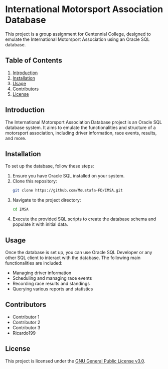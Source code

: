 # International Motorsport Association Database

This project is a group assignment for Centennial College, designed to emulate the International Motorsport Association using an Oracle SQL database.

## Table of Contents

1. [Introduction](#introduction)
2. [Installation](#installation)
3. [Usage](#usage)
4. [Contributors](#contributors)
5. [License](#license)

## Introduction

The International Motorsport Association Database project is an Oracle SQL database system. It aims to emulate the functionalities and structure of a motorsport association, including driver information, race events, results, and more.

## Installation

To set up the database, follow these steps:

1. Ensure you have Oracle SQL installed on your system.
2. Clone this repository:
    ```sh
    git clone https://github.com/Moustafa-FD/IMSA.git
    ```
3. Navigate to the project directory:
    ```sh
    cd IMSA
    ```
4. Execute the provided SQL scripts to create the database schema and populate it with initial data.

## Usage

Once the database is set up, you can use Oracle SQL Developer or any other SQL client to interact with the database. The following main functionalities are included:

- Managing driver information
- Scheduling and managing race events
- Recording race results and standings
- Querying various reports and statistics

## Contributors

- Contributor 1
- Contributor 2
- Contributor 3
- Ricardo199

## License

This project is licensed under the [GNU General Public License v3.0](LICENSE).
